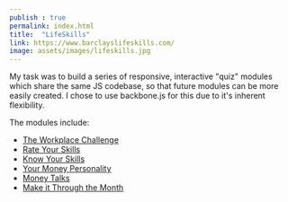 ```yaml
---
publish : true
permalink: index.html
title:  "LifeSkills"
link: https://www.barclayslifeskills.com/
image: assets/images/lifeskills.jpg
---
```


My task was to build a series of responsive, interactive "quiz" modules which share the same JS codebase, so that future modules can be more easily created. I chose to use backbone.js for this due to it's inherent flexibility. 

The modules include:

- <a href="https://www.barclayslifeskills.com/key-skills/putting-your-people-skills-into-practice/the-workplace-challenge/" target="_blank">The Workplace Challenge</a>
- <a href="https://www.barclayslifeskills.com/key-skills/growing-your-people-skills/rate-your-skills/" target="_blank">Rate Your Skills</a>
- <a href="https://www.barclayslifeskills.com/key-skills/discovering-your-people-skills/know-your-skills/" target="_blank">Know Your Skills</a>
- <a href="https://www.barclayslifeskills.com/key-skills/understanding-money-basics/your-money-personality/" target="_blank">Your Money Personality</a>
- <a href="https://www.barclayslifeskills.com/key-skills/getting-to-grips-with-money-and-banking-words/money-talks/" target="_blank">Money Talks</a>
- <a href="https://www.barclayslifeskills.com/key-skills/spending-saving-and-borrowing-money/make-it-through-the-month/" target="_blank">Make it Through the Month</a>

